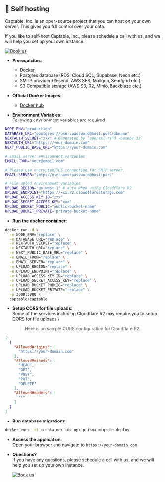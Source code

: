 <h2 id="hosting">🚀 Self hosting</h2>

Captable, Inc. is an open-source project that you can host on your own server. This gives you full control over your data.

If you like to self-host Captable, Inc., please schedule a call with us, and we will help you set up your own instance.

<a href="https://captable.inc/schedule/"><img alt="Book us" src="https://cal.com/book-with-cal-dark.svg" /></a>

- **Prerequisites**:
  - Docker
  - Postgres database (RDS, Cloud SQL, Supabase, Neon etc.)
  - SMTP provider (Resend, AWS SES, Mailgun, Sendgrid etc.)
  - S3 Compatible storage (AWS S3, R2, Minio, Backblaze etc.)

- **Official Docker Images**:
  - <a href="https://hub.docker.com/r/captable/captable" target="_blank">Docker hub</a>
  <!-- - <a href="https://github.com/captableinc/captable/pkgs/container/captable" target="_blank">Github registry</a> -->

- **Environment Variables**:\
Following envrionment variables are required

```bash
NODE_ENV="production"
DATABASE_URL="postgres://user:password@host:port/dbname"
NEXTAUTH_SECRET="xxx" # Generated by `openssl rand -base64 32`
NEXTAUTH_URL="https://your-domain.com"
NEXT_PUBLIC_BASE_URL="https://your-domain.com"

# Email server environment variables
EMAIL_FROM="your@email.com"

# Please use encrypted/TLS connection for SMTP server.
EMAIL_SERVER="smtp://username:password@host:port"

# File uplod environment variables
UPLOAD_REGION="us-west-1" # auto when using Cloudflare R2
UPLOAD_ENDPOINT="https://xxx.r2.cloudflarestorage.com"
UPLOAD_ACCESS_KEY_ID="xxx"
UPLOAD_SECRET_ACCESS_KEY="xxx"
UPLOAD_BUCKET_PUBLIC="public-bucket-name"
UPLOAD_BUCKET_PRIVATE="private-bucket-name"
```

- **Run the docker container**:

```bash
docker run -d \
  -e NODE_ENV="replace" \
  -e DATABASE_URL="replace" \
  -e NEXTAUTH_SECRET="replace" \
  -e NEXTAUTH_URL="replace" \
  -e NEXT_PUBLIC_BASE_URL="replace" \
  -e EMAIL_FROM="replace" \
  -e EMAIL_SERVER="replace" \
  -e UPLOAD_REGION="replace" \
  -e UPLOAD_ENDPOINT="replace" \
  -e UPLOAD_ACCESS_KEY_ID="replace" \
  -e UPLOAD_SECRET_ACCESS_KEY="replace" \
  -e UPLOAD_BUCKET_PUBLIC="replace" \
  -e UPLOAD_BUCKET_PRIVATE="replace" \
  -p 3000:3000 \
  captable/captable
```

- **Setup CORS for file uploads**:\
  Some of the services including Cloudflare R2 may require you to setup CORS for file uploads.\
  
  > Here is an sample CORS configuration for Cloudflare R2.

```json
[
  {
    "AllowedOrigins": [
      "https://your-domain.com"
    ],
    "AllowedMethods": [
      "HEAD",
      "GET",
      "POST",
      "PUT",
      "DELETE"
    ],
    "AllowedHeaders": [
      "*"
    ]
  }
]
```

- **Run database migrations**:

```bash
docker exec -it <container_id> npx prisma migrate deploy
```

<!-- Ready -->
- **Access the application**:\
  Open your browser and navigate to `https://your-domain.com`

- **Questions?**\
  If you have any questions, please schedule a call with us, and we will help you set up your own instance.

  <a href="https://captable.inc/schedule/"><img alt="Book us" src="https://cal.com/book-with-cal-dark.svg" /></a>
